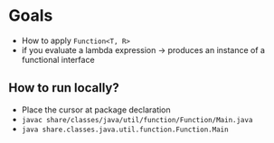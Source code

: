 # Goals
* How to apply `Function<T, R>`
* if you evaluate a lambda expression -> produces an instance of a functional interface

## How to run locally?
* Place the cursor at package declaration
* `javac share/classes/java/util/function/Function/Main.java` 
* `java share.classes.java.util.function.Function.Main`

